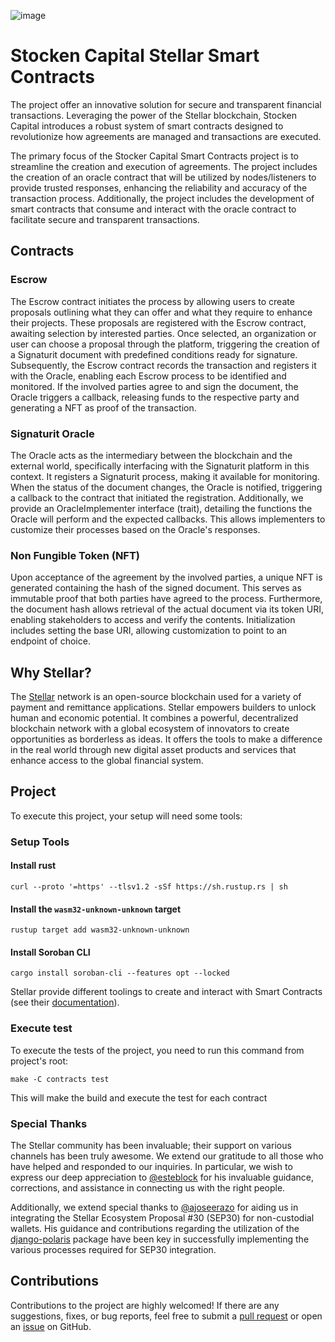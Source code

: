 ![image](https://github.com/BlockImpulse/Stellar-STOCKen-CAPITAL/assets/81595884/d374b07e-0eca-4e5c-a636-7fc85c9f3753)

# Stocken Capital Stellar Smart Contracts

The project offer an innovative solution for secure and transparent financial transactions. Leveraging the power of the Stellar blockchain, Stocken Capital introduces a robust system of smart contracts designed to revolutionize how agreements are managed and transactions are executed.

The primary focus of the Stocker Capital Smart Contracts project is to streamline the creation and execution of agreements. The project includes the creation of an oracle contract that will be utilized by nodes/listeners to provide trusted responses, enhancing the reliability and accuracy of the transaction process. Additionally, the project includes the development of smart contracts that consume and interact with the oracle contract to facilitate secure and transparent transactions.

## Contracts

### Escrow

The Escrow contract initiates the process by allowing users to create proposals outlining what they can offer and what they require to enhance their projects. These proposals are registered with the Escrow contract, awaiting selection by interested parties. Once selected, an organization or user can choose a proposal through the platform, triggering the creation of a Signaturit document with predefined conditions ready for signature. Subsequently, the Escrow contract records the transaction and registers it with the Oracle, enabling each Escrow process to be identified and monitored. If the involved parties agree to and sign the document, the Oracle triggers a callback, releasing funds to the respective party and generating a NFT as proof of the transaction.

### Signaturit Oracle

The Oracle acts as the intermediary between the blockchain and the external world, specifically interfacing with the Signaturit platform in this context. It registers a Signaturit process, making it available for monitoring. When the status of the document changes, the Oracle is notified, triggering a callback to the contract that initiated the registration. Additionally, we provide an OracleImplementer interface (trait), detailing the functions the Oracle will perform and the expected callbacks. This allows implementers to customize their processes based on the Oracle's responses.

### Non Fungible Token (NFT)

Upon acceptance of the agreement by the involved parties, a unique NFT is generated containing the hash of the signed document. This serves as immutable proof that both parties have agreed to the process. Furthermore, the document hash allows retrieval of the actual document via its token URI, enabling stakeholders to access and verify the contents. Initialization includes setting the base URI, allowing customization to point to an endpoint of choice.

## Why Stellar?

The [Stellar](https://stellar.org/) network is an open-source blockchain used for a variety of payment and remittance applications. Stellar empowers builders to unlock human and economic potential. It combines a powerful, decentralized blockchain network with a global ecosystem of innovators to create opportunities as borderless as ideas. It offers the tools to make a difference in the real world through new digital asset products and services that enhance access to the global financial system.

## Project

To execute this project, your setup will need some tools:

### Setup Tools

#### Install rust

```shell
curl --proto '=https' --tlsv1.2 -sSf https://sh.rustup.rs | sh
```

#### Install the `wasm32-unknown-unknown` target

```shell
rustup target add wasm32-unknown-unknown
```

#### Install Soroban CLI

```shell
cargo install soroban-cli --features opt --locked
```

Stellar provide different toolings to create and interact with Smart Contracts (see their [documentation](https://developers.stellar.org/docs/smart-contracts)).

### Execute test

To execute the tests of the project, you need to run this command from project's root:

```shell
make -C contracts test
```

This will make the build and execute the test for each contract

### Special Thanks

The Stellar community has been invaluable; their support on various channels has been truly awesome. We extend our gratitude to all those who have helped and responded to our inquiries. In particular, we wish to express our deep appreciation to [@esteblock](https://github.com/esteblock) for his invaluable guidance, corrections, and assistance in connecting us with the right people.

Additionally, we extend special thanks to [@ajoseerazo](https://github.com/ajoseerazo) for aiding us in integrating the Stellar Ecosystem Proposal #30 (SEP30) for non-custodial wallets. His guidance and contributions regarding the utilization of the [django-polaris](https://django-polaris.readthedocs.io/en/stable/) package have been key in successfully implementing the various processes required for SEP30 integration.

## Contributions

Contributions to the project are highly welcomed! If there are any suggestions, fixes, or bug reports, feel free to submit a [pull request](https://github.com/BlockImpulse/Stellar-STOCKen-CAPITAL/pulls) or open an [issue](https://github.com/BlockImpulse/Stellar-STOCKen-CAPITAL/issues) on GitHub.
